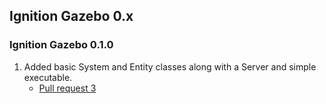 ## Ignition Gazebo 0.x

### Ignition Gazebo 0.1.0

1. Added basic System and Entity classes along with a Server and simple
   executable.
    * [Pull request 3](https://bitbucket.org/ignitionrobotics/ign-gazebo/pull-request/3)
